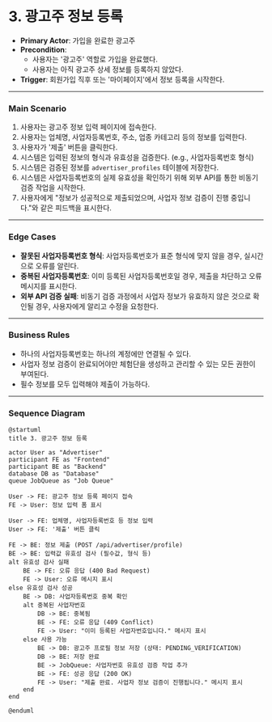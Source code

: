 # 3. 광고주 정보 등록

- **Primary Actor**: 가입을 완료한 광고주
- **Precondition**:
    - 사용자는 '광고주' 역할로 가입을 완료했다.
    - 사용자는 아직 광고주 상세 정보를 등록하지 않았다.
- **Trigger**: 회원가입 직후 또는 '마이페이지'에서 정보 등록을 시작한다.

---

### Main Scenario

1. 사용자는 광고주 정보 입력 페이지에 접속한다.
2. 사용자는 업체명, 사업자등록번호, 주소, 업종 카테고리 등의 정보를 입력한다.
3. 사용자가 '제출' 버튼을 클릭한다.
4. 시스템은 입력된 정보의 형식과 유효성을 검증한다. (e.g., 사업자등록번호 형식)
5. 시스템은 검증된 정보를 `advertiser_profiles` 테이블에 저장한다.
6. 시스템은 사업자등록번호의 실제 유효성을 확인하기 위해 외부 API를 통한 비동기 검증 작업을 시작한다.
7. 사용자에게 "정보가 성공적으로 제출되었으며, 사업자 정보 검증이 진행 중입니다."와 같은 피드백을 표시한다.

---

### Edge Cases

- **잘못된 사업자등록번호 형식**: 사업자등록번호가 표준 형식에 맞지 않을 경우, 실시간으로 오류를 알린다.
- **중복된 사업자등록번호**: 이미 등록된 사업자등록번호일 경우, 제출을 차단하고 오류 메시지를 표시한다.
- **외부 API 검증 실패**: 비동기 검증 과정에서 사업자 정보가 유효하지 않은 것으로 확인될 경우, 사용자에게 알리고 수정을 요청한다.

---

### Business Rules

- 하나의 사업자등록번호는 하나의 계정에만 연결될 수 있다.
- 사업자 정보 검증이 완료되어야만 체험단을 생성하고 관리할 수 있는 모든 권한이 부여된다.
- 필수 정보를 모두 입력해야 제출이 가능하다.

---

### Sequence Diagram

```plantuml
@startuml
title 3. 광고주 정보 등록

actor User as "Advertiser"
participant FE as "Frontend"
participant BE as "Backend"
database DB as "Database"
queue JobQueue as "Job Queue"

User -> FE: 광고주 정보 등록 페이지 접속
FE -> User: 정보 입력 폼 표시

User -> FE: 업체명, 사업자등록번호 등 정보 입력
User -> FE: '제출' 버튼 클릭

FE -> BE: 정보 제출 (POST /api/advertiser/profile)
BE -> BE: 입력값 유효성 검사 (필수값, 형식 등)
alt 유효성 검사 실패
    BE -> FE: 오류 응답 (400 Bad Request)
    FE -> User: 오류 메시지 표시
else 유효성 검사 성공
    BE -> DB: 사업자등록번호 중복 확인
    alt 중복된 사업자번호
        DB -> BE: 중복됨
        BE -> FE: 오류 응답 (409 Conflict)
        FE -> User: "이미 등록된 사업자번호입니다." 메시지 표시
    else 사용 가능
        BE -> DB: 광고주 프로필 정보 저장 (상태: PENDING_VERIFICATION)
        DB -> BE: 저장 완료
        BE -> JobQueue: 사업자번호 유효성 검증 작업 추가
        BE -> FE: 성공 응답 (200 OK)
        FE -> User: "제출 완료. 사업자 정보 검증이 진행됩니다." 메시지 표시
    end
end

@enduml
```
